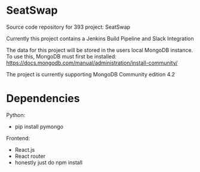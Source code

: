 # SeatSwap
Source code repository for 393 project: SeatSwap

Currently this project contains a Jenkins Build Pipeline and Slack Integration

The data for this project will be stored in the users local MongoDB instance. To use this, MongoDB must first be installed: https://docs.mongodb.com/manual/administration/install-community/

The project is currently supporting MongoDB Community edition 4.2

# Dependencies

Python:
  - pip install pymongo

Frontend:
  - React.js
  - React router
  - honestly just do npm install